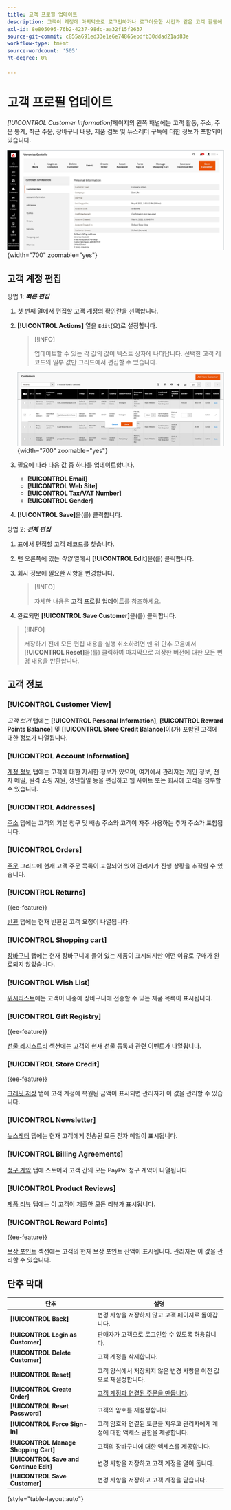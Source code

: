 ```yaml
---
title: 고객 프로필 업데이트
description: 고객이 계정에 마지막으로 로그인하거나 로그아웃한 시간과 같은 고객 활동에 대한 정보에 액세스하고 고객 프로필을 업데이트합니다.
exl-id: 8e805095-76b2-4237-98dc-aa32f15f2637
source-git-commit: c855a691ed33e1e6e74865ebdfb30ddad21ad83e
workflow-type: tm+mt
source-wordcount: '505'
ht-degree: 0%

---
```


# 고객 프로필 업데이트

_[!UICONTROL Customer Information]_&#x200B;페이지의 왼쪽 패널에는 고객 활동, 주소, 주문 통계, 최근 주문, 장바구니 내용, 제품 검토 및 뉴스레터 구독에 대한 정보가 포함되어 있습니다.

![고객 프로필](assets/cust-profile.png){width="700" zoomable="yes"}

## 고객 계정 편집

방법 1: **_빠른 편집_**

1. 첫 번째 열에서 편집할 고객 계정의 확인란을 선택합니다.

1. **[!UICONTROL Actions]** 열을 `Edit`(으)로 설정합니다.

   >[!INFO]
   >
   >업데이트할 수 있는 각 값의 값이 텍스트 상자에 나타납니다. 선택한 고객 레코드의 일부 값만 그리드에서 편집할 수 있습니다.

   ![빠른 편집](assets/customers-grid-quick-edit.png){width="700" zoomable="yes"}

1. 필요에 따라 다음 값 중 하나를 업데이트합니다.

   * **[!UICONTROL Email]**
   * **[!UICONTROL Web Site]**
   * **[!UICONTROL Tax/VAT Number]**
   * **[!UICONTROL Gender]**

1. **[!UICONTROL Save]**&#x200B;을(를) 클릭합니다.

방법 2: **_전체 편집_**

1. 표에서 편집할 고객 레코드를 찾습니다.

1. 맨 오른쪽에 있는 _작업_ 열에서 **[!UICONTROL Edit]**&#x200B;을(를) 클릭합니다.

1. 회사 정보에 필요한 사항을 변경합니다.

   >[!INFO]
   >
   >자세한 내용은 [고객 프로필 업데이트](../customers/update-account.md)를 참조하세요.

1. 완료되면 **[!UICONTROL Save Customer]**&#x200B;을(를) 클릭합니다.

>[!INFO]
>
>저장하기 전에 모든 편집 내용을 실행 취소하려면 맨 위 단추 모음에서 **[!UICONTROL Reset]**&#x200B;을(를) 클릭하여 마지막으로 저장한 버전에 대한 모든 변경 내용을 반환합니다.

## 고객 정보

### [!UICONTROL Customer View]

_고객 보기_ 탭에는 **[!UICONTROL Personal Information]**, **[!UICONTROL Reward Points Balance]** 및 **[!UICONTROL Store Credit Balance]**&#x200B;이(가) 포함된 고객에 대한 정보가 나열됩니다.

### [!UICONTROL Account Information]

[계정 정보](../customers/account-dashboard-account-information.md) 탭에는 고객에 대한 자세한 정보가 있으며, 여기에서 관리자는 개인 정보, 전자 메일, 원격 쇼핑 지원, 생년월일 등을 편집하고 웹 사이트 또는 회사에 고객을 첨부할 수 있습니다.

### [!UICONTROL Addresses]

[주소](../customers/account-dashboard-address-book.md) 탭에는 고객의 기본 청구 및 배송 주소와 고객이 자주 사용하는 추가 주소가 포함됩니다.

### [!UICONTROL Orders]

[주문](../stores-purchase/orders.md) 그리드에 현재 고객 주문 목록이 포함되어 있어 관리자가 진행 상황을 추적할 수 있습니다.

### [!UICONTROL Returns]

{{ee-feature}}

[반환](../stores-purchase/returns.md) 탭에는 현재 반환된 고객 요청이 나열됩니다.

### [!UICONTROL Shopping cart]

[장바구니](../stores-purchase/cart.md) 탭에는 현재 장바구니에 들어 있는 제품이 표시되지만 어떤 이유로 구매가 완료되지 않았습니다.

### [!UICONTROL Wish List]

[위시리스트](../stores-purchase/wishlists.md)에는 고객이 나중에 장바구니에 전송할 수 있는 제품 목록이 표시됩니다.

### [!UICONTROL Gift Registry]

{{ee-feature}}

[선물 레지스트리](../merchandising-promotions/gift-registry-storefront.md) 섹션에는 고객의 현재 선물 등록과 관련 이벤트가 나열됩니다.


### [!UICONTROL Store Credit]

{{ee-feature}}

[크레딧 저장](../customers/store-credit.md) 탭에 고객 계정에 복원된 금액이 표시되면 관리자가 이 값을 관리할 수 있습니다.

### [!UICONTROL Newsletter]

[뉴스레터](../merchandising-promotions/newsletters.md) 탭에는 현재 고객에게 전송된 모든 전자 메일이 표시됩니다.

### [!UICONTROL Billing Agreements]

[청구 계약](../stores-purchase/paypal-billing-agreements.md) 탭에 스토어와 고객 간의 모든 PayPal 청구 계약이 나열됩니다.

### [!UICONTROL Product Reviews]

[제품 리뷰](../catalog/settings-advanced-product-reviews.md) 탭에는 이 고객이 제출한 모든 리뷰가 표시됩니다.

### [!UICONTROL Reward Points]

{{ee-feature}}

[보상 포인트](../merchandising-promotions/rewards-loyalty.md) 섹션에는 고객의 현재 보상 포인트 잔액이 표시됩니다. 관리자는 이 값을 관리할 수 있습니다.

## 단추 막대

| 단추 | 설명 |
|----------|--------------|
| **[!UICONTROL Back]** | 변경 사항을 저장하지 않고 고객 페이지로 돌아갑니다. |
| **[!UICONTROL Login as Customer]** | 판매자가 고객으로 로그인할 수 있도록 허용합니다. |
| **[!UICONTROL Delete Customer]** | 고객 계정을 삭제합니다. |
| **[!UICONTROL Reset]** | 고객 양식에서 저장되지 않은 변경 사항을 이전 값으로 재설정합니다. |
| **[!UICONTROL Create Order]** | [고객 계정과 연결된 주문을 만듭니다](../stores-purchase/customer-account-create-order.md). |
| **[!UICONTROL Reset Password]** | 고객의 암호를 재설정합니다. |
| **[!UICONTROL Force Sign-In]** | 고객 암호와 연결된 토큰을 지우고 관리자에게 계정에 대한 액세스 권한을 제공합니다. |
| **[!UICONTROL Manage Shopping Cart]** | 고객의 장바구니에 대한 액세스를 제공합니다. |
| **[!UICONTROL Save and Continue Edit]** | 변경 사항을 저장하고 고객 계정을 열어 둡니다. |
| **[!UICONTROL Save Customer]** | 변경 사항을 저장하고 고객 계정을 닫습니다. |

{style="table-layout:auto"}
